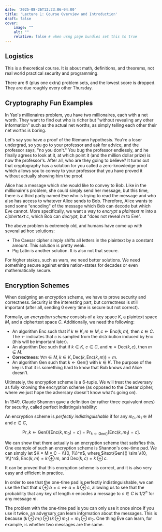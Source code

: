 ```yaml
---
date: '2025-08-26T13:23:06-04:00'
title: 'Lecture 1: Course Overview and Introduction'
draft: false
cover:
    image: ""
    alt: ""
    relative: false # when usng page bundles set this to true
---
```


## Logistics

This is a theoretical course. It is about math, definitions, and theorems, not real world practical security and programming.

There are 6 (plus one extra) problem sets, and the lowest score is dropped. They are due roughly every other Thursday.

## Cryptography Fun Examples

In Yao's millionaires problem, you have two millionaires, each with a net worth. They want to find out who is richer but "without revealing any other information" such as the actual net worths, as simply telling each other their net worths is boring.

Let's say you have a proof of the Riemann hypothesis. You're a loser undergrad, so you go to your professor and ask for advice, and the professor says, "no you don't." You bug the professor endlessly, and he finally agrees to look at it, at which point it (and the million dollar prize) is now the professor's. After all, who are they going to believe? It turns out that cryptography has a solution for you called a zero-knowledge proof which allows you to convey to your professor that you have proved it without actually showing him the proof.

Alice has a message which she would like to convey to Bob. Like in the millionaire's problem, she could simply send her message, but this time, there is a third party named Eve who is trying to read the message and who also has access to whatever Alice sends to Bob. Therefore, Alice wants to send some "encoding" of the message which Bob can decode but which Eve cannot. More specifically, we want a way to *encrypt* a *plaintext* $m$ into a *ciphertext* $c$, which Bob can *decrypt*, but "does not reveal $m$ to Eve".

The above problem is extremely old, and humans have come up with several ad hoc solutions:

- The Caesar cipher simply shifts all letters in the plaintext by a constant amount. This solution is pretty weak.
- Pig Latin is another solution. It is also not that secure.

For higher stakes, such as wars, we need better solutions. We need something secure against entire nation-states for decades or even mathematically secure.

## Encryption Schemes

When designing an encryption scheme, we have to prove security and correctness. Security is the interesting part, but correctness is still important (after all, sending 0 every time is secure but not correct).

Formally, an *encryption scheme* consists of a key space $K$, a plaintext space $M$, and a ciphertext space $C$. Additionally, we need the following:

- An algorithm $\text{Enc}$ such that if $k \in K, m \in M, c \leftarrow \text{Enc}(k, m)$, then $c \in C$. The $\leftarrow$ indicates that $c$ is sampled from the distribution induced by $\text{Enc}$ (this will be important later).
- An algorithm $\text{Dec}$ such that if $k \in K$, $c \in C$, and $m = \text{Dec}(k, c)$, then $m \in M$.
- **Correctness**: $\forall m \in M, k \in K, \text{Dec}(k, \text{Enc}(k, m)) = m$.
- An algorithm $\text{Gen}$ such that $k \leftarrow \text{Gen}()$ with $k \in K$. The purpose of the key is that it is something hard to know that Bob knows and Alice doesn't.

Ultimately, the encryption scheme is a 6-tuple. We will treat the adversary as fully knowing the encryption scheme (as opposed to the Caesar cipher, where we just hope the adversary doesn't know what's going on).

In 1949, Claude Shannon gave a definition (or rather three equivalent ones) for security, called perfect indistinguishability:

An encryption scheme is *perfectly indistinguishable* if for any $m_0, m_1 \in M$ and $c \in C$,

$$\text{Pr}\_{k \leftarrow \text{Gen}()} [\text{Enc}(k, m_0) = c] = \text{Pr}_{k \leftarrow \text{Gen}()} [\text{Enc}(k, m_1) = c].$$

We can show that there actually is an encryption scheme that satisfies this. One example of such an encryption scheme is Shannon's one-time pad. We can simply let $K = M = C = \\{0, 1\\}^n$, where $\text{Gen}() \sim \\{0, 1\\}^n$, $\text{Enc}(k, m) = k \oplus m$, and $\text{Dec}(k, c) = k \oplus c$.

It can be proved that this encryption scheme is correct, and it is also very easy and efficient in practice.

In order to see that the one-time pad is perfectly indistinguishable, we can use the fact that $a \oplus b = c \iff a = b \oplus c$, allowing us to see that the probability that any key of length $n$ encodes a message to $c \in C$ is $1/2^n$ for any message $m$.

The problem with the one-time pad is you can only use it once since if you use it twice, an adversary can learn information about the messages. This is because $(k \oplus m_1) \oplus (k \oplus m_2) = m_1 \oplus m_2$. One thing Eve can learn, for example, is whether two messages are the same.